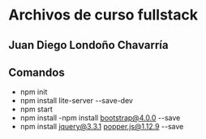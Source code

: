 # Archivos de curso fullstack

## Juan Diego Londoño Chavarría

## Comandos
 - npm init
 - npm install lite-server --save-dev
 - npm start
 - npm install
 -npm install bootstrap@4.0.0 --save
 - npm install jquery@3.3.1 popper.js@1.12.9 --save